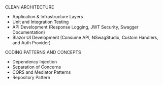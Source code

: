 CLEAN ARCHITECTURE
- Application & Infrastructure Layers
- Unit and Integration Testing
- API Development (Response Logging, JWT Security, Swagger Documentation)
- Blazor UI Development (Consume API, NSwagStudio, Custom Handlers, and Auth Provider)

CODING PATTERNS AND CONCEPTS
- Dependency Injection
- Separation of Concerns
- CQRS and Mediator Patterns
- Repository Pattern
